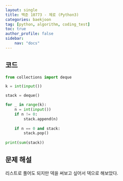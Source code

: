 ```yaml
---
layout: single
title: 백준 10773 - 제로 (Python3)
categories: baekjoon
tag: [python, algorithm, coding_test]
toc: true 
author_profile: false
sidebar:
    nav: "docs"
---
```


## 코드

```python
from collections import deque

k = int(input())

stack = deque()

for _ in range(k):
    n = int(input())
    if n != 0:
        stack.append(n)
    
    if n == 0 and stack:
        stack.pop()
        
print(sum(stack))
```

## 문제 해설

리스트로 풀어도 되지만 덱을 써보고 싶어서 덱으로 해보았다.